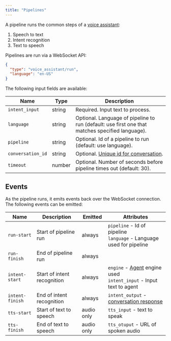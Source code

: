 ```yaml
---
title: "Pipelines"
---
```


A pipeline runs the common steps of a [voice assistant](https://next.home-assistant.io/integrations/voice_assistant):

1. Speech to text
2. Intent recognition
3. Text to speech

Pipelines are run via a WebSocket API:

```json
{
  "type": "voice_assistant/run",
  "language": "en-US"
}
```

The following input fields are available:

| Name              | Type   | Description                                                                                     |
|-------------------|--------|-------------------------------------------------------------------------------------------------|
| `intent_input`    | string | Required. Input text to process.                                                                |
| `language`        | string | Optional. Language of pipeline to run (default: use first one that matches specified language). |
| `pipeline`        | string | Optional. Id of a pipeline to run (default: use language).                                      |
| `conversation_id` | string | Optional. [Unique id for conversation](/docs/intent_conversation_api#conversation-id).          |
| `timeout`         | number | Optional. Number of seconds before pipeline times out (default: 30).                            |

## Events

As the pipeline runs, it emits events back over the WebSocket connection.
The following events can be emitted:

| Name            | Description                 | Emitted    | Attributes                                                                                              |
|-----------------|-----------------------------|------------|---------------------------------------------------------------------------------------------------------|
| `run-start`     | Start of pipeline run       | always     | `pipeline` - Id of pipeline<br />`language` - Language used for pipeline<br />                        |
| `run-finish`    | End of pipeline run         | always     |                                                                                                         |
| `intent-start`  | Start of intent recognition | always     | `engine` - [Agent](/docs/intent_conversation_api) engine used<br />`intent_input` - Input text to agent |
| `intent-finish` | End of intent recognition   | always     | `intent_output` - [conversation response](/docs/intent_conversation_api#conversation-response)          |
| `tts-start`     | Start of text to speech     | audio only | `tts_input` - text to speak                                                                             |
| `tts-finish`    | End of text to speech       | audio only | `tts_otuput` - URL of spoken audio                                                                      |

